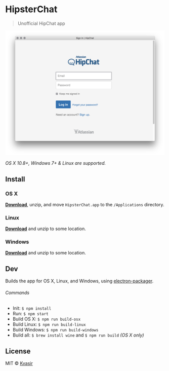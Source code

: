 # HipsterChat

> Unofficial HipChat app

![screenshot](media/screenshot.png)

*OS X 10.8+, Windows 7+ & Linux are supported.*


## Install

### OS X

[**Download**](https://github.com/kvasir/HipsterChat/raw/master/dist/HipsterChat-osx-0.0.0.zip), unzip, and move `HipsterChat.app` to the `/Applications` directory.

### Linux

[**Download**](https://github.com/kvasir/HipsterChat/raw/master/dist/HipsterChat-linux-0.0.0.zip) and unzip to some location.

### Windows

[**Download**](https://github.com/kvasir/HipsterChat/raw/master/dist/HipsterChat-windows-0.0.0.zip) and unzip to some location.


## Dev

Builds the app for OS X, Linux, and Windows, using [electron-packager](https://github.com/maxogden/electron-packager).

###### Commands

- Init: `$ npm install`
- Run: `$ npm start`
- Build OS X: `$ npm run build-osx`
- Build Linux: `$ npm run build-linux`
- Build Windows: `$ npm run build-windows`
- Build all: `$ brew install wine` and `$ npm run build` *(OS X only)*

## License

MIT © [Kvasir](https://github.com/kvasir)

